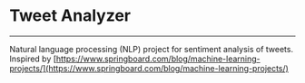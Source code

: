 # Tweet Analyzer

---
Natural language processing (NLP) project for sentiment analysis of tweets.  
Inspired by [https://www.springboard.com/blog/machine-learning-projects/](https://www.springboard.com/blog/machine-learning-projects/)
